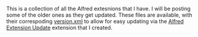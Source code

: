 This is a collection of all the Alfred extesnions that I have. I will be posting some of the older ones as they get updated. These files are available, with their correspoding [version.xml][version] to allow for easy updating via the [Alfred Extension Update][updater] extension that I created.

[updater]: http://jdfwarrior.tumblr.com/updater
[version]: http://jdfwarrior.tumblr.com/post/13827518019/extension-updater-support